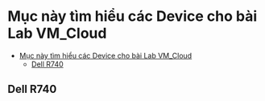 # Mục này tìm hiểu các Device cho bài Lab VM_Cloud
- [Mục này tìm hiểu các Device cho bài Lab VM\_Cloud](#mục-này-tìm-hiểu-các-device-cho-bài-lab-vm_cloud)
  - [Dell R740](#dell-r740)

## Dell R740
